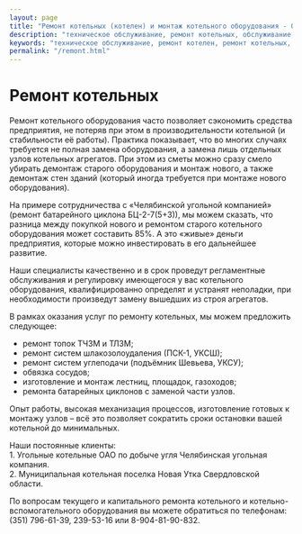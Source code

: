 ```yaml
---
layout: page
title: "Ремонт котельных (котелен) и монтаж котельного оборудования - ООО \"Теплокомплект\""
description: "техническое обслуживание, ремонт котельных, обслуживание, капитальный ремонт, текущий ремонт, золоуловители, котлы, тягодутьевые, шлакоудаления, запасные части, детали"
keywords: "техническое обслуживание, ремонт котелен, ремонт котельных, обслуживание, капитальный ремонт, текущий ремонт, золоуловители, котлы, тягодутьевые, шлакоудаления, запасные части, детали"
permalink: "/remont.html"
---
```




  
  
# Ремонт котельных

Ремонт котельного оборудования часто позволяет сэкономить средства предприятия, не потеряв при этом в производительности котельной (и стабильности её работы). Практика показывает, что во многих случаях требуется не полная замена оборудования, а замена лишь отдельных узлов котельных агрегатов. При этом из сметы можно сразу смело убирать демонтаж старого оборудования и монтаж нового, а также демонтаж стен зданий (который иногда требуется при монтаже нового оборудования).

На примере сотрудничества с «Челябинской угольной компанией» (ремонт батарейного циклона БЦ-2-7(5+3)), мы можем сказать, что разница между покупкой нового и ремонтом старого котельного оборудования может составить 85%. А это «живые» деньги предприятия, которые можно инвестировать в его дальнейшее развитие.

Наши специалисты качественно и в срок проведут регламентные обслуживания и регулировку имеющегося у вас котельного оборудования, квалифицированно определят и устранят неполадки, при необходимости произведут замену вышедших из строя агрегатов.

В рамках оказания услуг по ремонту котельных, мы можем предложить следующее: 

  * ремонт топок ТЧЗМ и ТЛЗМ;
  * ремонт систем шлакозолоудаления (ПСК-1, УКСШ);
  * ремонт систем углеподачи (подъёмник Шевьева, УКСУ);
  * обвязка сосудов;
  * изготовление и монтаж лестниц, площадок, газоходов;
  * ремонта батарейных циклонов с заменой части узлов. 

Опыт работы, высокая механизация процессов, изготовление готовых к монтажу узлов – всё это позволяет сократить сроки остановки вашей котельной до минимальных.

Наши постоянные клиенты:   
1\. Угольные котельные ОАО по добыче угля Челябинская угольная компания.  
2\. Муниципальная котельная поселка Новая Утка Свердловской области. 

По вопросам текущего и капитального ремонта котельного и котельно-вспомогательного оборудования вы можете обратиться по телефонам: (351) 796-61-39, 239-53-16 или 8-904-81-90-832.


